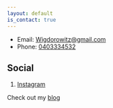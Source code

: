 ```yaml
---
layout: default
is_contact: true
---
```


* Email: [Wigdorowitz@gmail.com](mailto:Wigdorowitz@gmail.com)
*  Phone: [0403334532](tel:0403334532)

## Social
1. [Instagram](https://www.instagram.com/wigdo/)

Check out my [blog](https://wigdo.github.io/papyrus)
